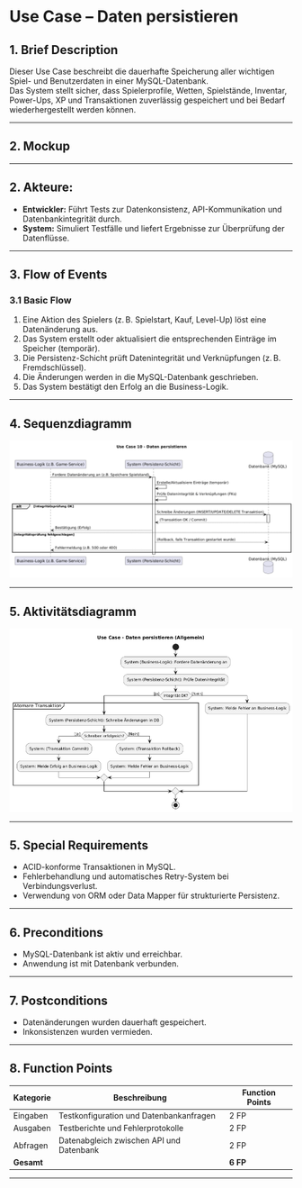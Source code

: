 # Use Case – Daten persistieren

## 1. Brief Description
Dieser Use Case beschreibt die dauerhafte Speicherung aller wichtigen Spiel- und Benutzerdaten in einer MySQL-Datenbank.  
Das System stellt sicher, dass Spielerprofile, Wetten, Spielstände, Inventar, Power-Ups, XP und Transaktionen zuverlässig gespeichert und bei Bedarf wiederhergestellt werden können.

---

## 2. Mockup

---
<!--
## 3. Screenshots

---
-->
## 2. Akteure:
- **Entwickler:** Führt Tests zur Datenkonsistenz, API-Kommunikation und Datenbankintegrität durch.  
- **System:** Simuliert Testfälle und liefert Ergebnisse zur Überprüfung der Datenflüsse.

---

## 3. Flow of Events

### 3.1 Basic Flow
1. Eine Aktion des Spielers (z. B. Spielstart, Kauf, Level-Up) löst eine Datenänderung aus.
2. Das System erstellt oder aktualisiert die entsprechenden Einträge im Speicher (temporär).
3. Die Persistenz-Schicht prüft Datenintegrität und Verknüpfungen (z. B. Fremdschlüssel).
4. Die Änderungen werden in die MySQL-Datenbank geschrieben.
5. Das System bestätigt den Erfolg an die Business-Logik.

---
## 4. Sequenzdiagramm
![alt text](<Sequenzdiagramme/Sequenzdiagramm Datenpersistieren.png>)

---

## 5. Aktivitätsdiagramm
![alt text](<Aktivitätsdiagramme/Aktivitätsdiagramm daten-pesistieren.png>)

---

## 5. Special Requirements
- ACID-konforme Transaktionen in MySQL.
- Fehlerbehandlung und automatisches Retry-System bei Verbindungsverlust.
- Verwendung von ORM oder Data Mapper für strukturierte Persistenz.

---

## 6. Preconditions
- MySQL-Datenbank ist aktiv und erreichbar.
- Anwendung ist mit Datenbank verbunden.

---

## 7. Postconditions
- Datenänderungen wurden dauerhaft gespeichert.
- Inkonsistenzen wurden vermieden.

---


## 8. Function Points

| Kategorie  | Beschreibung                                | Function Points |
|-------------|----------------------------------------------|-----------------|
| Eingaben    | Testkonfiguration und Datenbankanfragen      | 2 FP            |
| Ausgaben    | Testberichte und Fehlerprotokolle            | 2 FP            |
| Abfragen    | Datenabgleich zwischen API und Datenbank     | 2 FP            |
| **Gesamt**  |                                              | **6 FP**        |

---